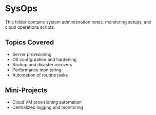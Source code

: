 # SysOps

This folder contains system administration notes, monitoring setups, and cloud operations scripts.

## Topics Covered
- Server provisioning
- OS configuration and hardening
- Backup and disaster recovery
- Performance monitoring
- Automation of routine tasks

## Mini-Projects
- Cloud VM provisioning automation
- Centralized logging and monitoring
